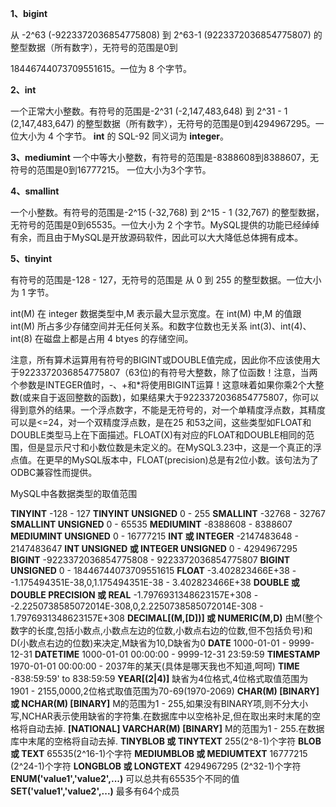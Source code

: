 **1、bigint**

从 -2^63 (-9223372036854775808) 到 2^63-1 (9223372036854775807) 的整型数据（所有数字），无符号的范围是0到

18446744073709551615。一位为 8 个字节。

**2、int**

一个正常大小整数。有符号的范围是-2^31 (-2,147,483,648) 到 2^31 - 1 (2,147,483,647) 的整型数据（所有数字），无符号的范围是0到4294967295。一位大小为 4 个字节。
**int** 的 SQL-92 同义词为 **integer**。

**3、mediumint**
一个中等大小整数，有符号的范围是-8388608到8388607，无符号的范围是0到16777215。 一位大小为3个字节。

**4、smallint**

一个小整数。有符号的范围是-2^15 (-32,768) 到 2^15 - 1 (32,767)  的整型数据，无符号的范围是0到65535。一位大小为 2  个字节。MySQL提供的功能已经绰绰有余，而且由于MySQL是开放源码软件，因此可以大大降低总体拥有成本。

**5、tinyint**

有符号的范围是-128 - 127，无符号的范围是 从 0 到 255 的整型数据。一位大小为 1 字节。



int(M) 在 integer 数据类型中,M 表示最大显示宽度。在 int(M) 中,M 的值跟 int(M) 所占多少存储空间并无任何关系。和数字位数也无关系 int(3)、int(4)、int(8) 在磁盘上都是占用 4 btyes 的存储空间。



注意，所有算术运算用有符号的BIGINT或DOUBLE值完成，因此你不应该使用大于9223372036854775807（63位)的有符号大整数，除了位函数！注意，当两个参数是INTEGER值时，-、+和*将使用BIGINT运算！这意味着如果你乘2个大整数(或来自于返回整数的函数)，如果结果大于9223372036854775807，你可以得到意外的结果。一个浮点数字，不能是无符号的，对一个单精度浮点数，其精度可以是<=24，对一个双精度浮点数，是在25   和53之间，这些类型如FLOAT和DOUBLE类型马上在下面描述。FLOAT(X)有对应的FLOAT和DOUBLE相同的范围，但是显示尺寸和小数位数是未定义的。在MySQL3.23中，这是一个真正的浮点值。在更早的MySQL版本中，FLOAT(precision)总是有2位小数。该句法为了ODBC兼容性而提供。

 

 

MySQL中各数据类型的取值范围 

**TINYINT** 
-128 - 127 
**TINYINT UNSIGNED** 
0 - 255 
**SMALLINT** 
-32768 - 32767 
**SMALLINT UNSIGNED** 
0 - 65535 
**MEDIUMINT** 
-8388608 - 8388607 
**MEDIUMINT UNSIGNED** 
0 - 16777215 
**INT 或 INTEGER** 
-2147483648 - 2147483647 
**INT UNSIGNED 或 INTEGER UNSIGNED** 
0 - 4294967295 
**BIGINT** 
-9223372036854775808 - 9223372036854775807 
**BIGINT UNSIGNED** 
0 - 18446744073709551615 
**FLOAT** 
-3.402823466E+38 - -1.175494351E-38,0,1.175494351E-38 - 3.402823466E+38 
**DOUBLE 或 DOUBLE PRECISION 或 REAL** 
-1.7976931348623157E+308 - -2.2250738585072014E-308,0,2.2250738585072014E-308 - 1.7976931348623157E+308 
**DECIMAL[(M,[D])] 或 NUMERIC(M,D)** 
由M(整个数字的长度,包括小数点,小数点左边的位数,小数点右边的位数,但不包括负号)和D(小数点右边的位数)来决定,M缺省为10,D缺省为0 
**DATE** 
1000-01-01 - 9999-12-31 
**DATETIME** 
1000-01-01 00:00:00 - 9999-12-31 23:59:59 
**TIMESTAMP** 
1970-01-01 00:00:00 - 2037年的某天(具体是哪天我也不知道,呵呵) 
**TIME**
-838:59:59' to 838:59:59 
**YEAR[(2|4)]** 
缺省为4位格式,4位格式取值范围为1901 - 2155,0000,2位格式取值范围为70-69(1970-2069) 
**CHAR(M) [BINARY] 或 NCHAR(M) [BINARY]** 
M的范围为1 - 255,如果没有BINARY项,则不分大小写,NCHAR表示使用缺省的字符集.在数据库中以空格补足,但在取出来时末尾的空格将自动去掉. 
**[NATIONAL] VARCHAR(M) [BINARY]** 
M的范围为1 - 255.在数据库中末尾的空格将自动去掉. 
**TINYBLOB 或 TINYTEXT** 
255(2^8-1)个字符 
**BLOB 或 TEXT** 
65535(2^16-1)个字符 
**MEDIUMBLOB 或 MEDIUMTEXT** 
16777215 (2^24-1)个字符 
**LONGBLOB 或 LONGTEXT** 
4294967295 (2^32-1)个字符 
**ENUM('value1','value2',...)** 
可以总共有65535个不同的值 
**SET('value1','value2',...)** 
最多有64个成员 